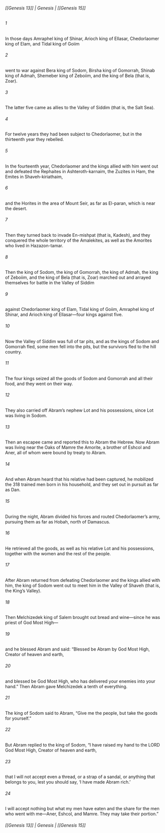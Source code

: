 ###### [[Genesis 13]] | Genesis | [[Genesis 15]]

###### 1
In those days Amraphel king of Shinar, Arioch king of Ellasar, Chedorlaomer king of Elam, and Tidal king of Goiim
###### 2
went to war against Bera king of Sodom, Birsha king of Gomorrah, Shinab king of Admah, Shemeber king of Zeboiim, and the king of Bela (that is, Zoar).
###### 3
The latter five came as allies to the Valley of Siddim (that is, the Salt Sea).
###### 4
For twelve years they had been subject to Chedorlaomer, but in the thirteenth year they rebelled.
###### 5
In the fourteenth year, Chedorlaomer and the kings allied with him went out and defeated the Rephaites in Ashteroth-karnaim, the Zuzites in Ham, the Emites in Shaveh-kiriathaim,
###### 6
and the Horites in the area of Mount Seir, as far as El-paran, which is near the desert.
###### 7
Then they turned back to invade En-mishpat (that is, Kadesh), and they conquered the whole territory of the Amalekites, as well as the Amorites who lived in Hazazon-tamar.
###### 8
Then the king of Sodom, the king of Gomorrah, the king of Admah, the king of Zeboiim, and the king of Bela (that is, Zoar) marched out and arrayed themselves for battle in the Valley of Siddim
###### 9
against Chedorlaomer king of Elam, Tidal king of Goiim, Amraphel king of Shinar, and Arioch king of Ellasar—four kings against five.
###### 10
Now the Valley of Siddim was full of tar pits, and as the kings of Sodom and Gomorrah fled, some men fell into the pits, but the survivors fled to the hill country.
###### 11
The four kings seized all the goods of Sodom and Gomorrah and all their food, and they went on their way.
###### 12
They also carried off Abram’s nephew Lot and his possessions, since Lot was living in Sodom.
###### 13
Then an escapee came and reported this to Abram the Hebrew. Now Abram was living near the Oaks of Mamre the Amorite, a brother of Eshcol and Aner, all of whom were bound by treaty to Abram.
###### 14
And when Abram heard that his relative had been captured, he mobilized the 318 trained men born in his household, and they set out in pursuit as far as Dan.
###### 15
During the night, Abram divided his forces and routed Chedorlaomer’s army, pursuing them as far as Hobah, north of Damascus.
###### 16
He retrieved all the goods, as well as his relative Lot and his possessions, together with the women and the rest of the people.
###### 17
After Abram returned from defeating Chedorlaomer and the kings allied with him, the king of Sodom went out to meet him in the Valley of Shaveh (that is, the King’s Valley).
###### 18
Then Melchizedek king of Salem brought out bread and wine—since he was priest of God Most High—
###### 19
and he blessed Abram and said: “Blessed be Abram by God Most High, Creator of heaven and earth,
###### 20
and blessed be God Most High, who has delivered your enemies into your hand.” Then Abram gave Melchizedek a tenth of everything.
###### 21
The king of Sodom said to Abram, “Give me the people, but take the goods for yourself.”
###### 22
But Abram replied to the king of Sodom, “I have raised my hand to the LORD God Most High, Creator of heaven and earth,
###### 23
that I will not accept even a thread, or a strap of a sandal, or anything that belongs to you, lest you should say, ‘I have made Abram rich.’
###### 24
I will accept nothing but what my men have eaten and the share for the men who went with me—Aner, Eshcol, and Mamre. They may take their portion.”

###### [[Genesis 13]] | Genesis | [[Genesis 15]]
